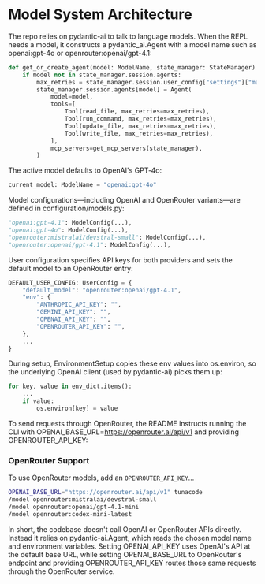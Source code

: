 # Model System Architecture

The repo relies on pydantic-ai to talk to language models. When the REPL needs a model, it constructs a pydantic_ai.Agent with a model name such as openai:gpt-4o or openrouter:openai/gpt-4.1:

```python
def get_or_create_agent(model: ModelName, state_manager: StateManager) -> PydanticAgent:
    if model not in state_manager.session.agents:
        max_retries = state_manager.session.user_config["settings"]["max_retries"]
        state_manager.session.agents[model] = Agent(
            model=model,
            tools=[
                Tool(read_file, max_retries=max_retries),
                Tool(run_command, max_retries=max_retries),
                Tool(update_file, max_retries=max_retries),
                Tool(write_file, max_retries=max_retries),
            ],
            mcp_servers=get_mcp_servers(state_manager),
        )
```

The active model defaults to OpenAI's GPT‑4o:

```python
current_model: ModelName = "openai:gpt-4o"
```

Model configurations—including OpenAI and OpenRouter variants—are defined in configuration/models.py:

```python
"openai:gpt-4.1": ModelConfig(...),
"openai:gpt-4o": ModelConfig(...),
"openrouter:mistralai/devstral-small": ModelConfig(...),
"openrouter:openai/gpt-4.1": ModelConfig(...),
```

User configuration specifies API keys for both providers and sets the default model to an OpenRouter entry:

```python
DEFAULT_USER_CONFIG: UserConfig = {
    "default_model": "openrouter:openai/gpt-4.1",
    "env": {
        "ANTHROPIC_API_KEY": "",
        "GEMINI_API_KEY": "",
        "OPENAI_API_KEY": "",
        "OPENROUTER_API_KEY": "",
    },
    ...
}
```

During setup, EnvironmentSetup copies these env values into os.environ, so the underlying OpenAI client (used by pydantic-ai) picks them up:

```python
for key, value in env_dict.items():
    ...
    if value:
        os.environ[key] = value
```

To send requests through OpenRouter, the README instructs running the CLI with OPENAI_BASE_URL=https://openrouter.ai/api/v1 and providing OPENROUTER_API_KEY:

### OpenRouter Support
To use OpenRouter models, add an `OPENROUTER_API_KEY`…
```bash
OPENAI_BASE_URL="https://openrouter.ai/api/v1" tunacode
/model openrouter:mistralai/devstral-small
/model openrouter:openai/gpt-4.1-mini
/model openrouter:codex-mini-latest
```

In short, the codebase doesn't call OpenAI or OpenRouter APIs directly. Instead it relies on pydantic-ai.Agent, which reads the chosen model name and environment variables. Setting OPENAI_API_KEY uses OpenAI's API at the default base URL, while setting OPENAI_BASE_URL to OpenRouter's endpoint and providing OPENROUTER_API_KEY routes those same requests through the OpenRouter service.